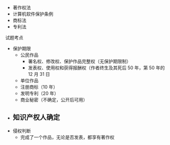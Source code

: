 - 著作权法
- 计算机软件保护条例
- 商标法
- 专利法



试题考点

- 保护期限
  - 公民作品
    - 署名权、修改权、保护作品完整权（无保护期限制）
    - 发表权、使用权和获得报酬权（作者终生及其死后 50 年，第 50 年的 12 月 31 日
  - 单位作品
  - 注册商标（10 年）
  - 发明专利（20 年）
  - 商业秘密（不确定，公开后可用）
- 知识产权人确定
  - 
- 侵权判断
  - 完成了一个作品，无论是否发表，都享有著作权

